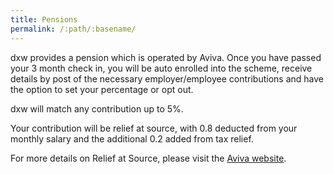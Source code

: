 ```yaml
---
title: Pensions
permalink: /:path/:basename/
---
```


dxw provides a pension which is operated by Aviva. Once you have passed your 3
month check in, you will be auto enrolled into the scheme, receive details by
post of the necessary employer/employee contributions and have the option to set
your percentage or opt out.

dxw will match any contribution up to 5%.

Your contribution will be relief at source, with 0.8 deducted from your monthly
salary and the additional 0.2 added from tax relief.

For more details on Relief at Source, please visit the
[Aviva website](https://www.gov.uk/guidance/pension-administrators-reclaim-tax-relief-using-relief-at-source#:~:text=Relief%20at%20source%20is%20a,the%20UK%2C%20Scotland%20or%20Wales.).
